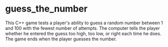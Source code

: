 # guess_the_number

This C++ game tests a player's ability to guess a random number between 1 and 100 with the fewest number of attempts. 
The computer tells the player whether he entered the guess too high, too low, or right each time he does. The game ends when the player guesses the number.
